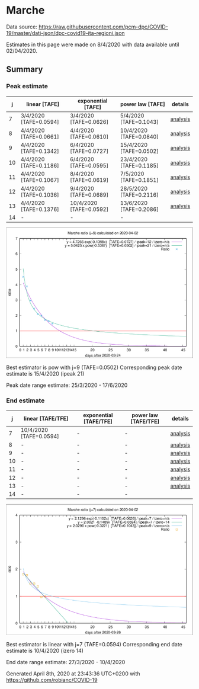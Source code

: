 # Marche


Data source: https://raw.githubusercontent.com/pcm-dpc/COVID-19/master/dati-json/dpc-covid19-ita-regioni.json

Estimates in this page were made on 8/4/2020 with data available until 02/04/2020.


## Summary 

### Peak estimate 
|j|linear [TAFE]|exponential [TAFE]|power law [TAFE]|details|
|---|----|-----------|---------|-------|
|7|3/4/2020 [TAFE=0.0594]|3/4/2020 [TAFE=0.0626]|5/4/2020 [TAFE=0.1043]|[analysis](COVID-19_marche_j7_2020-04-02.md)|
|8|4/4/2020 [TAFE=0.0661]|4/4/2020 [TAFE=0.0610]|10/4/2020 [TAFE=0.0840]|[analysis](COVID-19_marche_j8_2020-04-02.md)|
|9|4/4/2020 [TAFE=0.1342]|6/4/2020 [TAFE=0.0727]|15/4/2020 [TAFE=0.0502]|[analysis](COVID-19_marche_j9_2020-04-02.md)|
|10|4/4/2020 [TAFE=0.1186]|6/4/2020 [TAFE=0.0595]|23/4/2020 [TAFE=0.1185]|[analysis](COVID-19_marche_j10_2020-04-02.md)|
|11|4/4/2020 [TAFE=0.1067]|8/4/2020 [TAFE=0.0619]|7/5/2020 [TAFE=0.1851]|[analysis](COVID-19_marche_j11_2020-04-02.md)|
|12|4/4/2020 [TAFE=0.1036]|9/4/2020 [TAFE=0.0689]|28/5/2020 [TAFE=0.2116]|[analysis](COVID-19_marche_j12_2020-04-02.md)|
|13|4/4/2020 [TAFE=0.1376]|10/4/2020 [TAFE=0.0592]|13/6/2020 [TAFE=0.2086]|[analysis](COVID-19_marche_j13_2020-04-02.md)|
|14|-|-|-||

![best peak estimate](COVID-19_marche_j9_2020-04-02.png)

Best estimator is pow with j=9 (TAFE=0.0502)
Corresponding peak date estimate is 15/4/2020 (ipeak 21)


Peak date range estimate: 25/3/2020 - 17/6/2020

### End estimate 
|j|linear [TAFE/TFE]|exponential [TAFE/TFE]|power law [TAFE/TFE]|details|
|---|----|-----------|---------|-------|
|7|10/4/2020 [TAFE=0.0594]|-|-|[analysis](COVID-19_marche_j7_2020-04-02.md)|
|8|-|-|-|[analysis](COVID-19_marche_j8_2020-04-02.md)|
|9|-|-|-|[analysis](COVID-19_marche_j9_2020-04-02.md)|
|10|-|-|-|[analysis](COVID-19_marche_j10_2020-04-02.md)|
|11|-|-|-|[analysis](COVID-19_marche_j11_2020-04-02.md)|
|12|-|-|-|[analysis](COVID-19_marche_j12_2020-04-02.md)|
|13|-|-|-|[analysis](COVID-19_marche_j13_2020-04-02.md)|
|14|-|-|-||

![best zero estimate](COVID-19_marche_j7_2020-04-02.png)

Best estimator is linear with j=7 (TAFE=0.0594)
Corresponding end date estimate is 10/4/2020 (izero 14)


End date range estimate: 27/3/2020 - 10/4/2020

Generated April 8th, 2020 at 23:43:36 UTC+0200 with https://github.com/robianc/COVID-19
